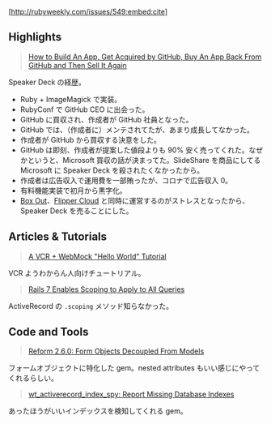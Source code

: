 [http://rubyweekly.com/issues/549:embed:cite]

## Highlights

> [How to Build An App, Get Acquired by GitHub, Buy An App Back From GitHub and Then Sell It Again](https://rubyweekly.com/link/106755/web)

Speaker Deck の経歴。

- Ruby + ImageMagick で実装。
- RubyConf で GitHub CEO に出会った。
- GitHub に買収され、作成者が GitHub 社員となった。
- GitHub では、（作成者に）メンテされてたが、あまり成長してなかった。
- 作成者が GitHub から買収する決意をした。
- GitHub は即刻、作成者が提案した値段よりも 90% 安く売ってくれた。なぜかというと、Microsoft 買収の話が決まってた。SlideShare を商品にしてる Microsoft に Speaker Deck を殺されたくなかったから。
- 作成者は広告収入で運用費を一部賄ったが、コロナで広告収入 0。
- 有料機能実装で初月から黒字化。
- [Box Out](https://boxoutsports.com/)、[Flipper Cloud](https://www.flippercloud.io/) と同時に運営するのがストレスとなったから、Speaker Deck を売ることにした。

## Articles & Tutorials

> [A VCR + WebMock "Hello World" Tutorial](https://rubyweekly.com/link/106760/web)

VCR ようわからん人向けチュートリアル。

> [Rails 7 Enables Scoping to Apply to All Queries](https://rubyweekly.com/link/106765/web)

ActiveRecord の `.scoping` メソッド知らなかった。

## Code and Tools

> [Reform 2.6.0: Form Objects Decoupled From Models](https://rubyweekly.com/link/106776/web)

フォームオブジェクトに特化した gem。nested attributes もいい感じにやってくれるらしい。

> [wt_activerecord_index_spy: Report Missing Database Indexes](https://rubyweekly.com/link/106789/web)

あったほうがいいインデックスを検知してくれる gem。
